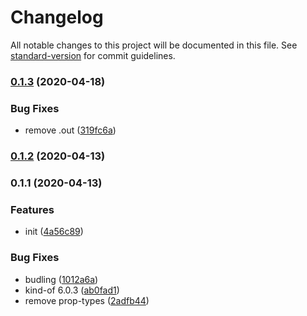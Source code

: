 # Changelog

All notable changes to this project will be documented in this file. See [standard-version](https://github.com/conventional-changelog/standard-version) for commit guidelines.

### [0.1.3](https://github.com/knighteq/react-collapsus/compare/v0.1.2...v0.1.3) (2020-04-18)


### Bug Fixes

* remove .out ([319fc6a](https://github.com/knighteq/react-collapsus/commit/319fc6afcdcabdf51b2cb7beeebd43ff92ee3a0a))

### [0.1.2](https://github.com/knighteq/react-collapsus/compare/v0.1.1...v0.1.2) (2020-04-13)

### 0.1.1 (2020-04-13)


### Features

* init ([4a56c89](https://github.com/knighteq/react-collapsus/commit/4a56c893f13e1465a83e0bbf5795fc85da23bd84))


### Bug Fixes

* budling ([1012a6a](https://github.com/knighteq/react-collapsus/commit/1012a6a855d0d67cda42a9069627c49bea68b334))
* kind-of 6.0.3 ([ab0fad1](https://github.com/knighteq/react-collapsus/commit/ab0fad1367cb9a7cd975e48ebf661163c33dcc5e))
* remove prop-types ([2adfb44](https://github.com/knighteq/react-collapsus/commit/2adfb44e9f82855d5846052b2bd822dd1e7275d9))
